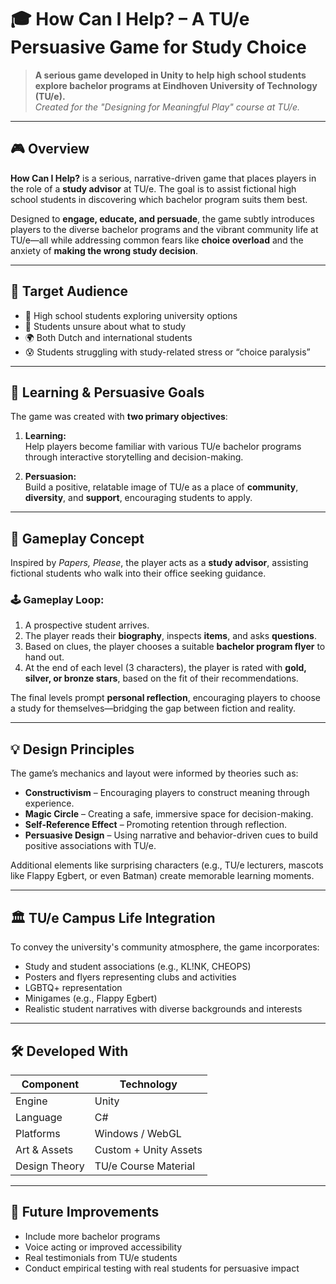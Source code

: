 # 🎓 How Can I Help? – A TU/e Persuasive Game for Study Choice

> **A serious game developed in Unity to help high school students explore bachelor programs at Eindhoven University of Technology (TU/e).**  
> *Created for the "Designing for Meaningful Play" course at TU/e.*

---

## 🎮 Overview

**How Can I Help?** is a serious, narrative-driven game that places players in the role of a **study advisor** at TU/e. The goal is to assist fictional high school students in discovering which bachelor program suits them best.

Designed to **engage, educate, and persuade**, the game subtly introduces players to the diverse bachelor programs and the vibrant community life at TU/e—all while addressing common fears like **choice overload** and the anxiety of **making the wrong study decision**.

---

## 👥 Target Audience

- 🎯 High school students exploring university options
- 📘 Students unsure about what to study
- 🌍 Both Dutch and international students
- 😰 Students struggling with study-related stress or “choice paralysis”

---

## 🧠 Learning & Persuasive Goals

The game was created with **two primary objectives**:

1. **Learning:**  
   Help players become familiar with various TU/e bachelor programs through interactive storytelling and decision-making.

2. **Persuasion:**  
   Build a positive, relatable image of TU/e as a place of **community**, **diversity**, and **support**, encouraging students to apply.

---

## 🎯 Gameplay Concept

Inspired by *Papers, Please*, the player acts as a **study advisor**, assisting fictional students who walk into their office seeking guidance.

### 🕹️ Gameplay Loop:
1. A prospective student arrives.
2. The player reads their **biography**, inspects **items**, and asks **questions**.
3. Based on clues, the player chooses a suitable **bachelor program flyer** to hand out.
4. At the end of each level (3 characters), the player is rated with **gold, silver, or bronze stars**, based on the fit of their recommendations.

The final levels prompt **personal reflection**, encouraging players to choose a study for themselves—bridging the gap between fiction and reality.

---

## 💡 Design Principles

The game’s mechanics and layout were informed by theories such as:

- **Constructivism** – Encouraging players to construct meaning through experience.
- **Magic Circle** – Creating a safe, immersive space for decision-making.
- **Self-Reference Effect** – Promoting retention through reflection.
- **Persuasive Design** – Using narrative and behavior-driven cues to build positive associations with TU/e.

Additional elements like surprising characters (e.g., TU/e lecturers, mascots like Flappy Egbert, or even Batman) create memorable learning moments.

---

## 🏛️ TU/e Campus Life Integration

To convey the university's community atmosphere, the game incorporates:

- Study and student associations (e.g., KL!NK, CHEOPS)
- Posters and flyers representing clubs and activities
- LGBTQ+ representation
- Minigames (e.g., Flappy Egbert)
- Realistic student narratives with diverse backgrounds and interests

---

## 🛠️ Developed With

| Component       | Technology      |
|----------------|-----------------|
| Engine          | Unity           |
| Language        | C#              |
| Platforms       | Windows / WebGL |
| Art & Assets    | Custom + Unity Assets |
| Design Theory   | TU/e Course Material |

---

## 🌱 Future Improvements

- Include more bachelor programs
- Voice acting or improved accessibility
- Real testimonials from TU/e students
- Conduct empirical testing with real students for persuasive impact